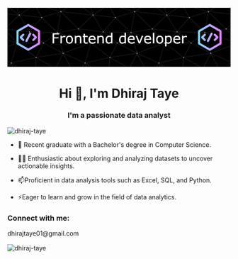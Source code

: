 ![Header](./github-header.png)
<h1 align="center">Hi 👋, I'm Dhiraj Taye</h1>
<h3 align="center"> I'm a passionate data analyst</h3>

<p align="left"> <img src="https://komarev.com/ghpvc/?username=dhiraj-taye&label=Profile%20views&color=0e75b6&style=flat" alt="dhiraj-taye" /> </p>

- 🌱 Recent graduate with a Bachelor's degree in Computer Science.

- 👨‍💻 Enthusiastic about exploring and analyzing datasets to uncover actionable insights.

- 📫Proficient in data analysis tools such as Excel, SQL, and Python.

- ⚡Eager to learn and grow in the field of data analytics.

<h3 align="left">Connect with me:</h3>
<p align="left"> dhirajtaye01@gmail.com
</p>



<p><img align="center" src="https://github-readme-stats.vercel.app/api/top-langs?username=dhiraj-taye&show_icons=true&locale=en&layout=compact" alt="dhiraj-taye" /></p>
